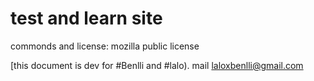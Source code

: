 # test and learn site
commonds and license: mozilla public license 

[this document is dev for #Benlli and #lalo).
mail  laloxbenlli@gmail.com 
